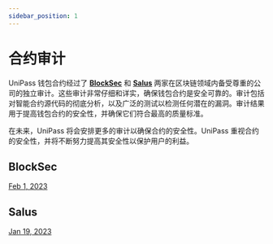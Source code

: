 ```yaml
---
sidebar_position: 1
---
```


# 合约审计

UniPass 钱包合约经过了 **[BlockSec](https://blocksec.com/)** 和 **[Salus](https://salusec.io/)** 两家在区块链领域内备受尊重的公司的独立审计。这些审计非常仔细和详实，确保钱包合约是安全可靠的。审计包括对智能合约源代码的彻底分析，以及广泛的测试以检测任何潜在的漏洞。审计结果用于提高钱包合约的安全性，并确保它们符合最高的质量标准。

在未来，UniPass 将会安排更多的审计以确保合约的安全性。UniPass 重视合约的安全性，并将不断努力提高其安全性以保护用户的利益。

## BlockSec
[Feb 1, 2023](https://github.com/UniPassID/Unipass-Wallet-Contract/blob/main/audits/blocksec_unipass_wallet_signed_v2.1.pdf)

## Salus
[Jan 19, 2023](https://github.com/UniPassID/Unipass-Wallet-Contract/blob/main/audits/salus_unipass_audit_report_2023-01-19.pdf)
